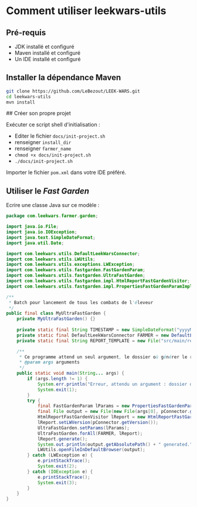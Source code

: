 # Comment utiliser leekwars-utils

## Pré-requis

* JDK installé et configuré
* Maven installé et configuré
* Un IDE installé  et configuré

## Installer la dépendance Maven

```bash
git clone https://github.com/LeBezout/LEEK-WARS.git
cd leekwars-utils
mvn install
```

## Créer son propre projet

Exécuter ce script shell d'initialisation : 

* Editer le fichier `docs/init-project.sh`
* renseigner `install_dir`
* renseigner `farmer_name`
* `chmod +x docs/init-project.sh`
* `./docs/init-project.sh`

Importer le fichier `pom.xml` dans votre IDE préféré.

## Utiliser le _Fast Garden_

Ecrire une classe Java sur ce modèle :

```java
package com.leekwars.farmer.garden;

import java.io.File;
import java.io.IOException;
import java.text.SimpleDateFormat;
import java.util.Date;

import com.leekwars.utils.DefaultLeekWarsConnector;
import com.leekwars.utils.LWUtils;
import com.leekwars.utils.exceptions.LWException;
import com.leekwars.utils.fastgarden.FastGardenParam;
import com.leekwars.utils.fastgarden.UltraFastGarden;
import com.leekwars.utils.fastgarden.impl.HtmlReportFastGardenVisitor;
import com.leekwars.utils.fastgarden.impl.PropertiesFastGardenParamImpl;

/**
 * Batch pour lancement de tous les combats de l'éleveur
 */
public final class MyUltraFastGarden {
    private MyUltraFastGarden() {}
	
    private static final String TIMESTAMP = new SimpleDateFormat("yyyyMMdd_HH-mm").format(new Date());
    private static final DefaultLeekWarsConnector FARMER = new DefaultLeekWarsConnector("MonLogin", "MonPassword");
    private static final String REPORT_TEMPLATE = new File("src/main/resources/report_template.html").getAbsolutePath();

    /**
     * Ce programme attend un seul argument, le dossier où générer le rapport HTML
     * @param args arguments
     */
    public static void main(String... args) {
        if (args.length != 1) {
            System.err.println("Erreur, attendu un argument : dossier de génération du rapport");
            System.exit(1);
        }
        try {
            final FastGardenParam lParams = new PropertiesFastGardenParamImpl("/fastgarden.properties");
            final File output = new File(new File(args[0], pConnector.getUsername()), TIMESTAMP + ".html");
            HtmlReportFastGardenVisitor lReport = new HtmlReportFastGardenVisitor(new File(REPORT_TEMPLATE), output);
            lReport.setLWVersion(pConnector.getVersion());
            UltraFastGarden.setParams(lParams);
            UltraFastGarden.forAll(FARMER, lReport);
            lReport.generate();
            System.out.println(output.getAbsolutePath() + " generated.");
            LWUtils.openFileInDefaultBrowser(output);
        } catch (LWException e) {
            e.printStackTrace();
            System.exit(2);
        } catch (IOException e) {
            e.printStackTrace();
            System.exit(3);
        }
    }
}
```
